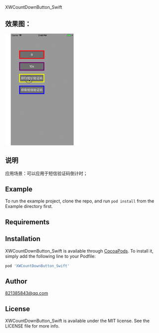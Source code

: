 XWCountDownButton_Swift

## 效果图：



![输入图片说明](https://github.com/821385843/XWCountDownButtonDemo/blob/master/img.gif "在这里输入图片标题")


## 说明
应用场景：可以应用于短信验证码倒计时；

## Example

To run the example project, clone the repo, and run `pod install` from the Example directory first.

## Requirements

## Installation

XWCountDownButton_Swift is available through [CocoaPods](https://cocoapods.org). To install
it, simply add the following line to your Podfile:

```ruby
pod 'XWCountDownButton_Swift'
```

## Author

821385843@qq.com

## License

XWCountDownButton_Swift is available under the MIT license. See the LICENSE file for more info.
